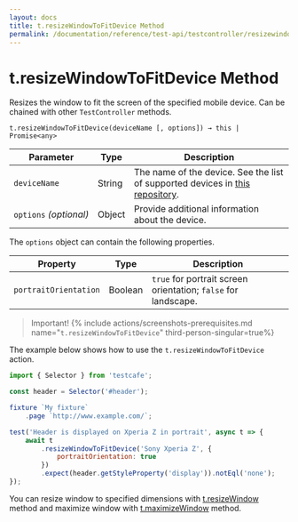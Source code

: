 ```yaml
---
layout: docs
title: t.resizeWindowToFitDevice Method
permalink: /documentation/reference/test-api/testcontroller/resizewindowtofitdevice.html
---
```

# t.resizeWindowToFitDevice Method

Resizes the window to fit the screen of the specified mobile device. Can be chained with other `TestController` methods.

```text
t.resizeWindowToFitDevice(deviceName [, options]) → this | Promise<any>
```

Parameter              | Type   | Description
---------------------- | ------ | -------------------------------------------------------------------------------------------
`deviceName`           | String | The name of the device. See the list of supported devices in [this repository](https://github.com/DevExpress/device-specs/blob/master/viewport-sizes.json).
`options`&#160;*(optional)* | Object | Provide additional information about the device.

The `options` object can contain the following properties.

Property              | Type    | Description
--------------------- | ------- | --------------------------------------------------------------
`portraitOrientation` | Boolean | `true` for portrait screen orientation; `false` for landscape.

> Important! {% include actions/screenshots-prerequisites.md name="`t.resizeWindowToFitDevice`" third-person-singular=true%}

The example below shows how to use the `t.resizeWindowToFitDevice` action.

```js
import { Selector } from 'testcafe';

const header = Selector('#header');

fixture `My fixture`
    .page `http://www.example.com/`;

test('Header is displayed on Xperia Z in portrait', async t => {
    await t
        .resizeWindowToFitDevice('Sony Xperia Z', {
            portraitOrientation: true
        })
        .expect(header.getStyleProperty('display')).notEql('none');
});
```

You can resize window to specified dimensions with [t.resizeWindow](resizewindow.md) method and maximize window with [t.maximizeWindow](maximizewindow.md) method.
